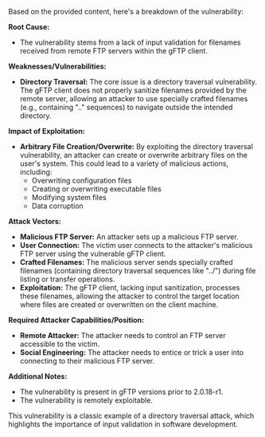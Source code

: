 Based on the provided content, here's a breakdown of the vulnerability:

**Root Cause:**

*   The vulnerability stems from a lack of input validation for filenames received from remote FTP servers within the gFTP client.

**Weaknesses/Vulnerabilities:**

*   **Directory Traversal:** The core issue is a directory traversal vulnerability. The gFTP client does not properly sanitize filenames provided by the remote server, allowing an attacker to use specially crafted filenames (e.g., containing ".." sequences) to navigate outside the intended directory.

**Impact of Exploitation:**

*   **Arbitrary File Creation/Overwrite:** By exploiting the directory traversal vulnerability, an attacker can create or overwrite arbitrary files on the user's system. This could lead to a variety of malicious actions, including:
    *   Overwriting configuration files
    *   Creating or overwriting executable files
    *   Modifying system files
    *   Data corruption

**Attack Vectors:**

*   **Malicious FTP Server:** An attacker sets up a malicious FTP server.
*   **User Connection:** The victim user connects to the attacker's malicious FTP server using the vulnerable gFTP client.
*   **Crafted Filenames:** The malicious server sends specially crafted filenames (containing directory traversal sequences like "../") during file listing or transfer operations.
*   **Exploitation:** The gFTP client, lacking input sanitization, processes these filenames, allowing the attacker to control the target location where files are created or overwritten on the client machine.

**Required Attacker Capabilities/Position:**

*   **Remote Attacker:** The attacker needs to control an FTP server accessible to the victim.
*   **Social Engineering:** The attacker needs to entice or trick a user into connecting to their malicious FTP server.

**Additional Notes:**

*   The vulnerability is present in gFTP versions prior to 2.0.18-r1.
*   The vulnerability is remotely exploitable.

This vulnerability is a classic example of a directory traversal attack, which highlights the importance of input validation in software development.